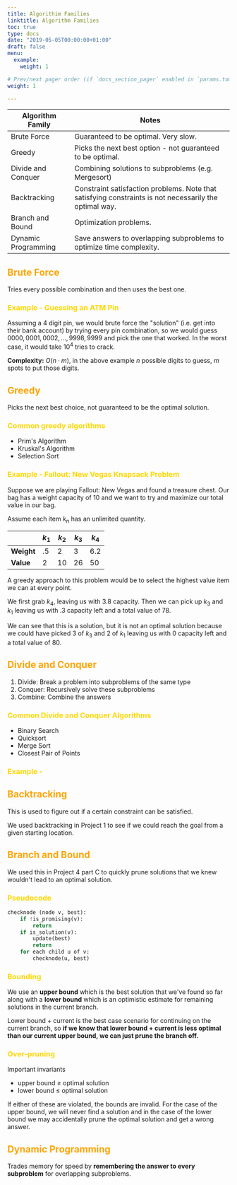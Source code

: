 ```yaml
---
title: Algorithim Families
linktitle: Algorithm Families
toc: true
type: docs
date: "2019-05-05T00:00:00+01:00"
draft: false
menu:
  example:
    weight: 1

# Prev/next pager order (if `docs_section_pager` enabled in `params.toml`)
weight: 1

---
```


| **Algorithm Family** | Notes                                                        |
| -------------------- | ------------------------------------------------------------ |
| Brute Force          | Guaranteed to be optimal. Very slow.                         |
| Greedy               | Picks the next best option - not guaranteed to be optimal.   |
| Divide and Conquer   | Combining solutions to subproblems (e.g. Mergesort)          |
| Backtracking         | Constraint satisfaction problems. Note that satisfying constraints is not necessarily the optimal way. |
| Branch and Bound     | Optimization problems.                                       |
| Dynamic Programming  | Save answers to overlapping subproblems to optimize time complexity. |

## <span style="color:orange">Brute Force</span>

Tries every possible combination and then uses the best one.

### <span style="color:gold">Example - Guessing an ATM Pin</span>

Assuming a $4$ digit pin, we would brute force the "solution" (i.e. get into their bank account) by trying every pin combination, so we would guess $0000, 0001, 0002, ... , 9998, 9999$ and pick the one that worked. In the worst case, it would take $10^4$ tries to crack.

**Complexity:** $O(n \cdot m)$, in the above example $n$ possible digits to guess, $m$ spots to put those digits.

## <span style="color:orange">Greedy</span>

Picks the next best choice, not guaranteed to be the optimal solution. 

### <span style="color:gold">Common greedy algorithms</span>

- Prim's Algorithm
- Kruskal's Algorithm
- Selection Sort

### <span style="color:gold">Example -  Fallout: New Vegas Knapsack Problem</span>

Suppose we are playing Fallout: New Vegas and found a treasure chest. Our bag has a weight capacity of $10$ and we want to try and maximize our total value in our bag. 

Assume each item $k_n$ has an unlimited quantity.

|            | $k_1$ | $k_2$ | $k_3$ | $k_4$ |
| ---------- | ----- | ----- | ----- | ----- |
| **Weight** | $.5$  | $2$   | $3$   | $6.2$ |
| **Value**  | $2$   | $10$  | $26$  | $50$  |

A greedy approach to this problem would be to select the highest value item we can at every point.

We first grab $k_4$, leaving us with $3.8$ capacity. Then we can pick up $k_3$ and $k_1$ leaving us with $.3$ capacity left and a total value of $78.$ 

We can see that this is a solution, but it is not an optimal solution because we could have picked $3$ of $k_3$ and $2$ of $k_1$ leaving us with $0$ capacity left and a total value of $80.$

## <span style="color:orange">Divide and Conquer</span>

1. Divide: Break a problem into subproblems of the same type
2. Conquer: Recursively solve these subproblems
3. Combine: Combine the answers

### <span style="color:gold">Common Divide and Conquer Algorithms</span>

- Binary Search
- Quicksort
- Merge Sort
- Closest Pair of Points

### <span style="color:gold">Example - </span>

## <span style="color:orange">Backtracking</span>

This is used to figure out if a certain constraint can be satisfied.

We used backtracking in Project 1 to see if we could reach the goal from a given starting location.

## <span style="color:orange">Branch and Bound</span>

We used this in Project 4 part C to quickly prune solutions that we knew wouldn't lead to an optimal solution.

### <span style="color:gold">Pseudocode</span>

```python
checknode (node v, best):
    if !is_promising(v):
        return
    if is_solution(v):
        update(best)
        return
    for each child u of v:
        checknode(u, best)
```

### <span style="color:gold">Bounding</span>

We use an **upper bound** which is the best solution that we've found so far along with a **lower bound** which is an optimistic estimate for remaining solutions in the current branch.

Lower bound + current is the best case scenario for continuing on the current branch, so **if we know that lower bound + current is less optimal than our current upper bound, we can just prune the branch off.**

### <span style="color:gold">Over-pruning</span>

Important invariants

- upper bound $\geq$ optimal solution
- lower bound $\leq$ optimal solution

If either of these are violated, the bounds are invalid. For the case of the upper bound, we will never find a solution and in the case of the lower bound we may accidentally prune the optimal solution and get a wrong answer.

## <span style="color:orange">Dynamic Programming </span>

Trades memory for speed by **remembering the answer to every subproblem** for overlapping subproblems.